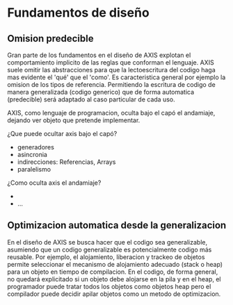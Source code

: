 # Fundamentos de diseño

## Omision predecible

Gran parte de los fundamentos en el diseño de AXIS explotan el comportamiento implicito de las reglas que conforman el lenguaje. AXIS suele omitir las abstracciones para que la lectoescritura del codigo haga mas evidente el 'qué' que el 'como'. Es caracteristica general por ejemplo la omision de los tipos de referencia. Permitiendo la escritura de codigo de manera generalizada (codigo generico) que de forma automatica (predecible) será adaptado al caso particular de cada uso.

AXIS, como lenguaje de programacion, oculta bajo el capó el andamiaje, dejando ver objeto que pretende implementar.

¿Que puede ocultar axis bajo el capó?

- generadores
- asincronia
- indirecciones: Referencias, Arrays
- paralelismo

¿Como oculta axis el andamiaje?

- 
- ...

## Optimizacion automatica desde la generalizacion

En el diseño de AXIS se busca hacer que el codigo sea generalizable, asumiendo que un codigo generalizable es potencialmente codigo más reusable. Por ejemplo, el alojamiento, liberacion y trackeo de objetos permite seleccionar el mecanismo de alojamiento adecuado (stack o heap) para un objeto en tiempo de compilacion. En el codigo, de forma general, no quedará explicitado si un objeto debe alojarse en la pila y en el heap, el programador puede tratar todos los objetos como objetos heap pero el compilador puede decidir apilar objetos como un metodo de optimizacion.
